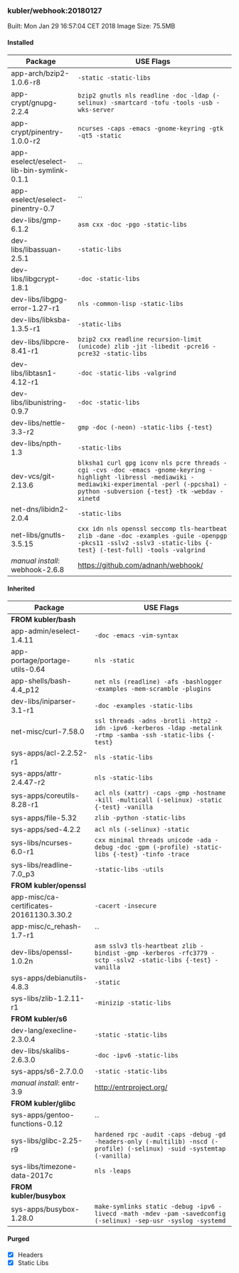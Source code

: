 ### kubler/webhook:20180127

Built: Mon Jan 29 16:57:04 CET 2018
Image Size: 75.5MB

#### Installed
Package | USE Flags
--------|----------
app-arch/bzip2-1.0.6-r8 | `-static -static-libs`
app-crypt/gnupg-2.2.4 | `bzip2 gnutls nls readline -doc -ldap (-selinux) -smartcard -tofu -tools -usb -wks-server`
app-crypt/pinentry-1.0.0-r2 | `ncurses -caps -emacs -gnome-keyring -gtk -qt5 -static`
app-eselect/eselect-lib-bin-symlink-0.1.1 | ``
app-eselect/eselect-pinentry-0.7 | ``
dev-libs/gmp-6.1.2 | `asm cxx -doc -pgo -static-libs`
dev-libs/libassuan-2.5.1 | `-static-libs`
dev-libs/libgcrypt-1.8.1 | `-doc -static-libs`
dev-libs/libgpg-error-1.27-r1 | `nls -common-lisp -static-libs`
dev-libs/libksba-1.3.5-r1 | `-static-libs`
dev-libs/libpcre-8.41-r1 | `bzip2 cxx readline recursion-limit (unicode) zlib -jit -libedit -pcre16 -pcre32 -static-libs`
dev-libs/libtasn1-4.12-r1 | `-doc -static-libs -valgrind`
dev-libs/libunistring-0.9.7 | `-doc -static-libs`
dev-libs/nettle-3.3-r2 | `gmp -doc (-neon) -static-libs {-test}`
dev-libs/npth-1.3 | `-static-libs`
dev-vcs/git-2.13.6 | `blksha1 curl gpg iconv nls pcre threads -cgi -cvs -doc -emacs -gnome-keyring -highlight -libressl -mediawiki -mediawiki-experimental -perl (-ppcsha1) -python -subversion {-test} -tk -webdav -xinetd`
net-dns/libidn2-2.0.4 | `-static-libs`
net-libs/gnutls-3.5.15 | `cxx idn nls openssl seccomp tls-heartbeat zlib -dane -doc -examples -guile -openpgp -pkcs11 -sslv2 -sslv3 -static-libs {-test} (-test-full) -tools -valgrind`
*manual install*: webhook-2.6.8 | https://github.com/adnanh/webhook/
#### Inherited
Package | USE Flags
--------|----------
**FROM kubler/bash** |
app-admin/eselect-1.4.11 | `-doc -emacs -vim-syntax`
app-portage/portage-utils-0.64 | `nls -static`
app-shells/bash-4.4_p12 | `net nls (readline) -afs -bashlogger -examples -mem-scramble -plugins`
dev-libs/iniparser-3.1-r1 | `-doc -examples -static-libs`
net-misc/curl-7.58.0 | `ssl threads -adns -brotli -http2 -idn -ipv6 -kerberos -ldap -metalink -rtmp -samba -ssh -static-libs {-test}`
sys-apps/acl-2.2.52-r1 | `nls -static-libs`
sys-apps/attr-2.4.47-r2 | `nls -static-libs`
sys-apps/coreutils-8.28-r1 | `acl nls (xattr) -caps -gmp -hostname -kill -multicall (-selinux) -static {-test} -vanilla`
sys-apps/file-5.32 | `zlib -python -static-libs`
sys-apps/sed-4.2.2 | `acl nls (-selinux) -static`
sys-libs/ncurses-6.0-r1 | `cxx minimal threads unicode -ada -debug -doc -gpm (-profile) -static-libs {-test} -tinfo -trace`
sys-libs/readline-7.0_p3 | `-static-libs -utils`
**FROM kubler/openssl** |
app-misc/ca-certificates-20161130.3.30.2 | `-cacert -insecure`
app-misc/c_rehash-1.7-r1 | ``
dev-libs/openssl-1.0.2n | `asm sslv3 tls-heartbeat zlib -bindist -gmp -kerberos -rfc3779 -sctp -sslv2 -static-libs {-test} -vanilla`
sys-apps/debianutils-4.8.3 | `-static`
sys-libs/zlib-1.2.11-r1 | `-minizip -static-libs`
**FROM kubler/s6** |
dev-lang/execline-2.3.0.4 | `-static -static-libs`
dev-libs/skalibs-2.6.3.0 | `-doc -ipv6 -static-libs`
sys-apps/s6-2.7.0.0 | `-static -static-libs`
*manual install*: entr-3.9 | http://entrproject.org/
**FROM kubler/glibc** |
sys-apps/gentoo-functions-0.12 | ``
sys-libs/glibc-2.25-r9 | `hardened rpc -audit -caps -debug -gd -headers-only (-multilib) -nscd (-profile) (-selinux) -suid -systemtap (-vanilla)`
sys-libs/timezone-data-2017c | `nls -leaps`
**FROM kubler/busybox** |
sys-apps/busybox-1.28.0 | `make-symlinks static -debug -ipv6 -livecd -math -mdev -pam -savedconfig (-selinux) -sep-usr -syslog -systemd`
#### Purged
- [x] Headers
- [x] Static Libs
